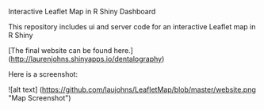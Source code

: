Interactive Leaflet Map in R Shiny Dashboard

This repository includes ui and server code for an interactive Leaflet map in R Shiny

[The final website can be found here.] (http://laurenjohns.shinyapps.io/dentalography)

Here is a screenshot: 

![alt text] (https://github.com/laujohns/LeafletMap/blob/master/website.png "Map Screenshot")
